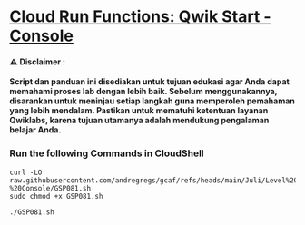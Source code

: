 #  [Cloud Run Functions: Qwik Start - Console](https://www.youtube.com/watch?v=eJEuMEsthXQ)


#### ⚠️ Disclaimer :
**Script dan panduan ini disediakan untuk tujuan edukasi agar Anda dapat memahami proses lab dengan lebih baik. Sebelum menggunakannya, disarankan untuk meninjau setiap langkah guna memperoleh pemahaman yang lebih mendalam. Pastikan untuk mematuhi ketentuan layanan Qwiklabs, karena tujuan utamanya adalah mendukung pengalaman belajar Anda.**

### Run the following Commands in CloudShell 

```
curl -LO raw.githubusercontent.com/andregregs/gcaf/refs/heads/main/Juli/Level%202/Cloud%20Run%20Functions%20Qwik%20Start%20-%20Console/GSP081.sh
sudo chmod +x GSP081.sh

./GSP081.sh
```
